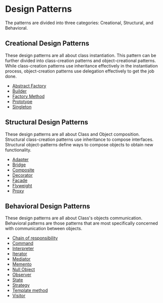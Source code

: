 # Design Patterns

The patterns are divided into three categories: Creational, Structural, and Behavioral.

## Creational Design Patterns

These design patterns are all about class instantiation. This pattern can be further divided into class-creation patterns and object-creational patterns. While class-creation patterns use inheritance effectively in the instantiation process, object-creation patterns use delegation effectively to get the job done.

- [Abstract Factory](CreationalDesignPatterns/AbstractFactory)
- [Builder](CreationalDesignPatterns/Builder)
- [Factory Method](CreationalDesignPatterns/FactoryMethod)
- [Prototype](CreationalDesignPatterns/Prototype)
- [Singleton](CreationalDesignPatterns/Singleton)

## Structural Design Patterns

These design patterns are all about Class and Object composition. Structural class-creation patterns use inheritance to compose interfaces. Structural object-patterns define ways to compose objects to obtain new functionality.

- [Adapter](StructuralDesignPatterns/Adapter)
- [Bridge](StructuralDesignPatterns/Bridge)
- [Composite](StructuralDesignPatterns/Composite)
- [Decorator](StructuralDesignPatterns/Decorator)
- [Facade](StructuralDesignPatterns/Facade)
- [Flyweight](StructuralDesignPatterns/Flyweight)
- [Proxy](StructuralDesignPatterns/Proxy)

## Behavioral Design Patterns

These design patterns are all about Class's objects communication. Behavioral patterns are those patterns that are most specifically concerned with communication between objects.

- [Chain of responsibility](BehavioralDesignPatterns/ChainOfResponsibility)
- [Command](BehavioralDesignPatterns/Command)
- [Interpreter](BehavioralDesignPatterns/Interpreter)
- [Iterator](BehavioralDesignPatterns/Iterator)
- [Mediator](BehavioralDesignPatterns/Mediator)
- [Memento](BehavioralDesignPatterns/Memento)
- [Null Object](BehavioralDesignPatterns/NullObject)
- [Observer](BehavioralDesignPatterns/Observer)
- [State](BehavioralDesignPatterns/State)
- [Strategy](BehavioralDesignPatterns/Strategy)
- [Template method](BehavioralDesignPatterns/TemplateMethod)
- [Visitor](BehavioralDesignPatterns/Visitor)
